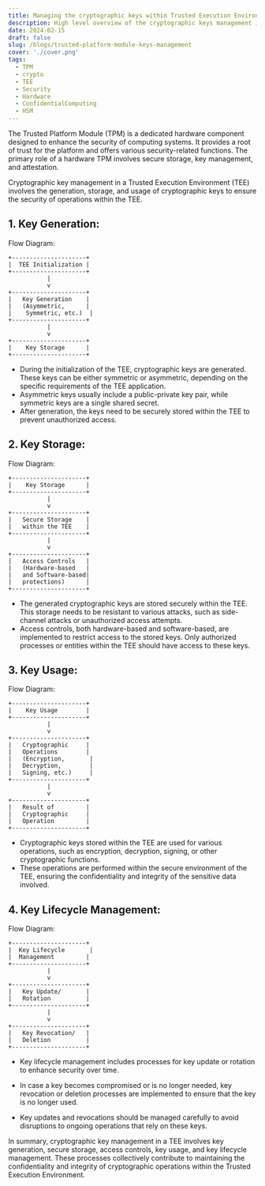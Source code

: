 ```yaml
---
title: Managing the cryptographic keys within Trusted Execution Environment
description: High level overview of the cryptographic keys management in the Trusted Execution Environment.
date: 2024-02-15
draft: false
slug: /blogs/trusted-platform-module-keys-management
cover: './cover.png'
tags:
  - TPM
  - crypto
  - TEE
  - Security
  - Hardware
  - ConfidentialComputing
  - HSM
---
```


The Trusted Platform Module (TPM) is a dedicated hardware component designed to enhance the security of computing systems. It provides a root of trust for the platform and offers various security-related functions. The primary role of a hardware TPM involves secure storage, key management, and attestation.

Cryptographic key management in a Trusted Execution Environment (TEE) involves the generation, storage, and usage of cryptographic keys to ensure the security of operations within the TEE.

## 1. Key Generation:

Flow Diagram:

```
+---------------------+
|  TEE Initialization |
+---------------------+
           |
           v
+---------------------+
|   Key Generation    |
|   (Asymmetric,      |
|    Symmetric, etc.)  |
+---------------------+
           |
           v
+---------------------+
|    Key Storage      |
+---------------------+
```

- During the initialization of the TEE, cryptographic keys are generated. These keys can be either symmetric or asymmetric, depending on the specific requirements of the TEE application.
- Asymmetric keys usually include a public-private key pair, while symmetric keys are a single shared secret.
- After generation, the keys need to be securely stored within the TEE to prevent unauthorized access.

## 2. Key Storage:

Flow Diagram:

```
+---------------------+
|    Key Storage      |
+---------------------+
           |
           v
+---------------------+
|   Secure Storage    |
|   within the TEE    |
+---------------------+
           |
           v
+---------------------+
|   Access Controls   |
|   (Hardware-based   |
|   and Software-based|
|   protections)      |
+---------------------+
```

- The generated cryptographic keys are stored securely within the TEE. This storage needs to be resistant to various attacks, such as side-channel attacks or unauthorized access attempts.
- Access controls, both hardware-based and software-based, are implemented to restrict access to the stored keys. Only authorized processes or entities within the TEE should have access to these keys.

## 3. Key Usage:

Flow Diagram:

```
+---------------------+
|    Key Usage        |
+---------------------+
           |
           v
+---------------------+
|   Cryptographic     |
|   Operations        |
|   (Encryption,       |
|   Decryption,        |
|   Signing, etc.)     |
+---------------------+
           |
           v
+---------------------+
|   Result of         |
|   Cryptographic     |
|   Operation         |
+---------------------+
```

- Cryptographic keys stored within the TEE are used for various operations, such as encryption, decryption, signing, or other cryptographic functions.
- These operations are performed within the secure environment of the TEE, ensuring the confidentiality and integrity of the sensitive data involved.

## 4. Key Lifecycle Management:

Flow Diagram:

```
+---------------------+
|  Key Lifecycle       |
|  Management         |
+---------------------+
           |
           v
+---------------------+
|   Key Update/       |
|   Rotation          |
+---------------------+
           |
           v
+---------------------+
|   Key Revocation/   |
|   Deletion          |
+---------------------+
```

- Key lifecycle management includes processes for key update or rotation to enhance security over time.

- In case a key becomes compromised or is no longer needed, key revocation or deletion processes are implemented to ensure that the key is no longer used.

- Key updates and revocations should be managed carefully to avoid disruptions to ongoing operations that rely on these keys.

In summary, cryptographic key management in a TEE involves key generation, secure storage, access controls, key usage, and key lifecycle management. These processes collectively contribute to maintaining the confidentiality and integrity of cryptographic operations within the Trusted Execution Environment.
